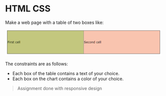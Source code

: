 # HTML CSS

Make a web page with a table of two boxes like:

![example](https://github.com/tsengyiching/piscine_discovery/blob/main/cell15/example.png)

The constraints are as follows:

- Each box of the table contains a text of your choice.
- Each box on the chart contains a color of your choice.

> Assignment done with responsive design
